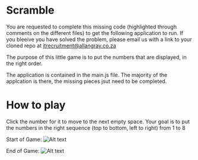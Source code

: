 # Scramble
You are requested to complete this missing code (highlighted through comments on the different files) to get the following application to run. 
If you bleeive you have solved the problem, please email us with a link to your cloned repo at itrecruitment@allangray.co.za


The purpose of this little game is to put the numbers that are displayed, in the right order.

The application is contained in the main.js file. The majority of the applcation is there, the missing pieces jsut need to be completed.

# How to play

Click the number for it to move to the next empty space. Your goal is to put the numbers in the right sequence (top to bottom, left to right) from 1 to 8

Start of Game:
![Alt text](/relative/path/to/image.jpg?raw=true "Optional Title")

End of Game:
![Alt text](/relative/path/to/image.jpg?raw=true "Optional Title")
